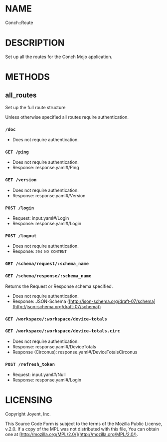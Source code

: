 # NAME

Conch::Route

# DESCRIPTION

Set up all the routes for the Conch Mojo application.

# METHODS

## all\_routes

Set up the full route structure

Unless otherwise specified all routes require authentication.

### `/doc`

- Does not require authentication.

### `GET /ping`

- Does not require authentication.
- Response: response.yaml#/Ping

### `GET /version`

- Does not require authentication.
- Response: response.yaml#/Version

### `POST /login`

- Request: input.yaml#/Login
- Response: response.yaml#/Login

### `POST /logout`

- Does not require authentication.
- Response: `204 NO CONTENT`

### `GET /schema/request/:schema_name`

### `GET /schema/response/:schema_name`

Returns the Request or Response schema specified.

- Does not require authentication.
- Response: JSON-Schema ([http://json-schema.org/draft-07/schema](http://json-schema.org/draft-07/schema))

### `GET /workspace/:workspace/device-totals`

### `GET /workspace/:workspace/device-totals.circ`

- Does not require authentication.
- Response: response.yaml#/DeviceTotals
- Response (Circonus): response.yaml#/DeviceTotalsCirconus

### `POST /refresh_token`

- Request: input.yaml#/Null
- Response: response.yaml#/Login

# LICENSING

Copyright Joyent, Inc.

This Source Code Form is subject to the terms of the Mozilla Public License,
v.2.0. If a copy of the MPL was not distributed with this file, You can obtain
one at [http://mozilla.org/MPL/2.0/](http://mozilla.org/MPL/2.0/).
